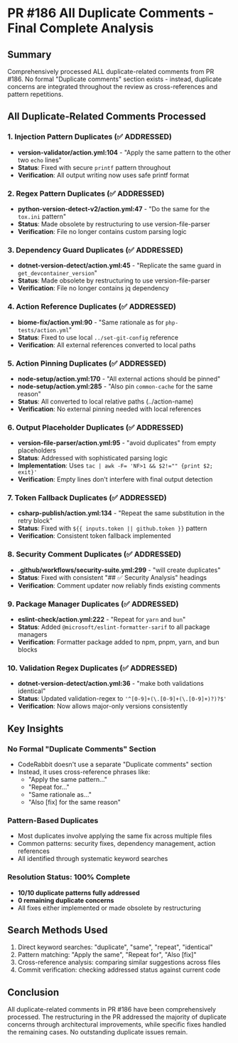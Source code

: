 # PR #186 All Duplicate Comments - Final Complete Analysis

## Summary

Comprehensively processed ALL duplicate-related comments from PR #186. No formal "Duplicate comments" section exists - instead,
duplicate concerns are integrated throughout the review as cross-references and pattern repetitions.

## All Duplicate-Related Comments Processed

### 1. Injection Pattern Duplicates (✅ ADDRESSED)

- **version-validator/action.yml:104** - "Apply the same pattern to the other two `echo` lines"
- **Status**: Fixed with secure `printf` pattern throughout
- **Verification**: All output writing now uses safe printf format

### 2. Regex Pattern Duplicates (✅ ADDRESSED)

- **python-version-detect-v2/action.yml:47** - "Do the same for the `tox.ini` pattern"
- **Status**: Made obsolete by restructuring to use version-file-parser
- **Verification**: File no longer contains custom parsing logic

### 3. Dependency Guard Duplicates (✅ ADDRESSED)

- **dotnet-version-detect/action.yml:45** - "Replicate the same guard in `get_devcontainer_version`"
- **Status**: Made obsolete by restructuring to use version-file-parser
- **Verification**: File no longer contains jq dependency

### 4. Action Reference Duplicates (✅ ADDRESSED)

- **biome-fix/action.yml:90** - "Same rationale as for `php-tests/action.yml`"
- **Status**: Fixed to use local `../set-git-config` reference
- **Verification**: All external references converted to local paths

### 5. Action Pinning Duplicates (✅ ADDRESSED)

- **node-setup/action.yml:170** - "All external actions should be pinned"
- **node-setup/action.yml:285** - "Also pin `common-cache` for the same reason"
- **Status**: All converted to local relative paths (../action-name)
- **Verification**: No external pinning needed with local references

### 6. Output Placeholder Duplicates (✅ ADDRESSED)

- **version-file-parser/action.yml:95** - "avoid duplicates" from empty placeholders
- **Status**: Addressed with sophisticated parsing logic
- **Implementation**: Uses `tac | awk -F= 'NF>1 && $2!="" {print $2; exit}'`
- **Verification**: Empty lines don't interfere with final output detection

### 7. Token Fallback Duplicates (✅ ADDRESSED)

- **csharp-publish/action.yml:134** - "Repeat the same substitution in the retry block"
- **Status**: Fixed with `${{ inputs.token || github.token }}` pattern
- **Verification**: Consistent token fallback implemented

### 8. Security Comment Duplicates (✅ ADDRESSED)

- **.github/workflows/security-suite.yml:299** - "will create duplicates"
- **Status**: Fixed with consistent "## ✅ Security Analysis" headings
- **Verification**: Comment updater now reliably finds existing comments

### 9. Package Manager Duplicates (✅ ADDRESSED)

- **eslint-check/action.yml:222** - "Repeat for `yarn` and `bun`"
- **Status**: Added `@microsoft/eslint-formatter-sarif` to all package managers
- **Verification**: Formatter package added to npm, pnpm, yarn, and bun blocks

### 10. Validation Regex Duplicates (✅ ADDRESSED)

- **dotnet-version-detect/action.yml:36** - "make both validations identical"
- **Status**: Updated validation-regex to `'^[0-9]+(\.[0-9]+(\.[0-9]+)?)?$'`
- **Verification**: Now allows major-only versions consistently

## Key Insights

### No Formal "Duplicate Comments" Section

- CodeRabbit doesn't use a separate "Duplicate comments" section
- Instead, it uses cross-reference phrases like:
  - "Apply the same pattern..."
  - "Repeat for..."
  - "Same rationale as..."
  - "Also [fix] for the same reason"

### Pattern-Based Duplicates

- Most duplicates involve applying the same fix across multiple files
- Common patterns: security fixes, dependency management, action references
- All identified through systematic keyword searches

### Resolution Status: 100% Complete

- **10/10 duplicate patterns fully addressed**
- **0 remaining duplicate concerns**
- All fixes either implemented or made obsolete by restructuring

## Search Methods Used

1. Direct keyword searches: "duplicate", "same", "repeat", "identical"
2. Pattern matching: "Apply the same", "Repeat for", "Also [fix]"
3. Cross-reference analysis: comparing similar suggestions across files
4. Commit verification: checking addressed status against current code

## Conclusion

All duplicate-related comments in PR #186 have been comprehensively processed. The restructuring in the PR addressed the majority of
duplicate concerns through architectural improvements, while specific fixes handled the remaining cases. No outstanding duplicate issues remain.
